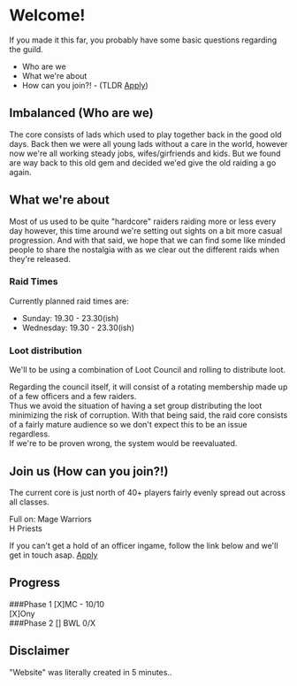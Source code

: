 # Welcome!

If you made it this far, you probably have some basic questions regarding the guild.
- Who are we
- What we're about
- How can you join?! - (TLDR [Apply](https://forms.gle/L4999y2iGFdHx6Sf9))

## Imbalanced (Who are we)

The core consists of lads which used to play together back in the good old days. 
Back then we were all young lads without a care in the world, however now we're all working steady
jobs, wifes/girfriends and kids. But we found are way back to this old gem and decided we'ed give
the old raiding a go again.

## What we're about

Most of us used to be quite "hardcore" raiders raiding more or less every day however, this time around
we're setting out sights on a bit more casual progression. And with that said, we hope that we can
find some like minded people to share the nostalgia with as we clear out the different raids when they're
released.

### Raid Times
Currently planned raid times are:
* Sunday: 19.30 - 23.30(ish)
* Wednesday: 19.30 - 23.30(ish)

### Loot distribution
We'll to be using a combination of Loot Council and rolling to distribute loot.

Regarding the council itself, it will consist of a rotating membership made up of a few officers and a few raiders.  
Thus we avoid the situation of having a set group distributing the loot minimizing the risk of corruption. With that being said, the raid core consists of a fairly mature audience so we don't expect this to be an issue regardless.  
If we're to be proven wrong, the system would be reevaluated.

## Join us (How can you join?!)

The current core is just north of 40+ players fairly evenly spread out across all classes.  

Full on:
Mage
Warriors  
H Priests

If you can't get a hold of an officer ingame, follow the link below and we'll get in touch asap.
[Apply](https://forms.gle/L4999y2iGFdHx6Sf9)

## Progress
###Phase 1
[X]MC - 10/10  
[X]Ony  
###Phase 2
[] BWL 0/X

## Disclaimer

"Website" was literally created in 5 minutes..
